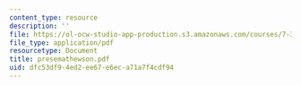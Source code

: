 ```yaml
---
content_type: resource
description: ''
file: https://ol-ocw-studio-app-production.s3.amazonaws.com/courses/7-349-biological-computing-at-the-crossroads-of-engineering-and-science-spring-2005/dfc53df94ed2ee67e6eca71a7f4cdf94_presemathewson.pdf
file_type: application/pdf
resourcetype: Document
title: presemathewson.pdf
uid: dfc53df9-4ed2-ee67-e6ec-a71a7f4cdf94
---
```

